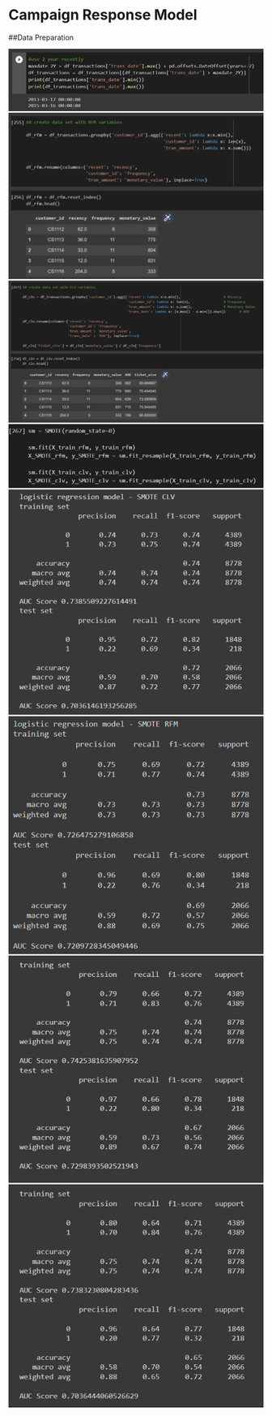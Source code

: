 # Campaign Response Model

##Data Preparation

![alt text](https://github.com/Salinwasu/BADS7105-CRM-Analytics/blob/main/Assignment04_CampaignResponseModel/curent2Y.png)
![alt text](https://github.com/Salinwasu/BADS7105-CRM-Analytics/blob/main/Assignment04_CampaignResponseModel/RFM%20Model.png)
![alt text](https://github.com/Salinwasu/BADS7105-CRM-Analytics/blob/main/Assignment04_CampaignResponseModel/Customer%20Lifetime%20Value%20(CLV)%20Model.png)
![alt text](https://github.com/Salinwasu/BADS7105-CRM-Analytics/blob/main/Assignment04_CampaignResponseModel/Fixing%20imbalanced%20with%20SMOTE.png)
![alt text](https://github.com/Salinwasu/BADS7105-CRM-Analytics/blob/main/Assignment04_CampaignResponseModel/Logistic%20regression%20model%20-%20SMOTE%20CLV.png)
![alt text](https://github.com/Salinwasu/BADS7105-CRM-Analytics/blob/main/Assignment04_CampaignResponseModel/Logistic%20regression%20model%20-%20SMOTE%20RFM.png)
![alt text](https://github.com/Salinwasu/BADS7105-CRM-Analytics/blob/main/Assignment04_CampaignResponseModel/XGBoost%20model%20-%20SMOTE%20CLV.png)
![alt text](https://github.com/Salinwasu/BADS7105-CRM-Analytics/blob/main/Assignment04_CampaignResponseModel/XGBoost%20model%20-%20SMOTE%20RFM.png)
